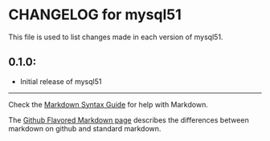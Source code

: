 # CHANGELOG for mysql51

This file is used to list changes made in each version of mysql51.

## 0.1.0:

* Initial release of mysql51

- - -
Check the [Markdown Syntax Guide](http://daringfireball.net/projects/markdown/syntax) for help with Markdown.

The [Github Flavored Markdown page](http://github.github.com/github-flavored-markdown/) describes the differences between markdown on github and standard markdown.
